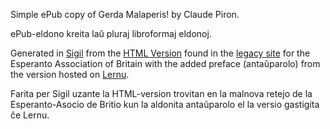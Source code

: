 Simple ePub copy of Gerda Malaperis! by Claude Piron.

ePub-eldono kreita laŭ pluraj libroformaj eldonoj.

Generated in [Sigil](https://sigil-ebook.com/) from the [HTML Version](https://legacy.esperanto.org.uk/eldonoj/piron/tekstoj/Gerda_malaperis.html) found in the [legacy site](https://legacy.esperanto.org.uk/) for the Esperanto Association of Britain with the added preface (antaŭparolo) from the version hosted on [Lernu](https://lernu.net/biblioteko/110/).

Farita per Sigil uzante la HTML-version trovitan en la malnova retejo de la Esperanto-Asocio de Britio kun la aldonita antaŭparolo el la versio gastigita ĉe Lernu.